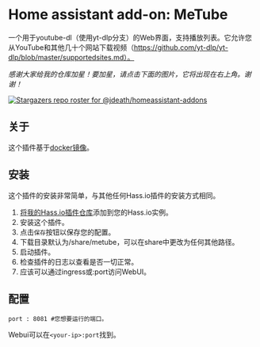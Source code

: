 # Home assistant add-on: MeTube

一个用于youtube-dl（使用yt-dlp分支）的Web界面，支持播放列表。它允许您从YouTube和其他几十个网站下载视频（https://github.com/yt-dlp/yt-dlp/blob/master/supportedsites.md）。

_感谢大家给我的仓库加星！要加星，请点击下面的图片，它将出现在右上角。谢谢！_

[![Stargazers repo roster for @jdeath/homeassistant-addons](https://reporoster.com/stars/jdeath/homeassistant-addons)](https://github.com/jdeath/homeassistant-addons/stargazers)

## 关于

这个插件基于[docker镜像](https://github.com/alexta69/metube)。

## 安装

这个插件的安装非常简单，与其他任何Hass.io插件的安装方式相同。

1. [将我的Hass.io插件仓库][repository]添加到您的Hass.io实例。
1. 安装这个插件。
1. 点击`保存`按钮以保存您的配置。
1. 下载目录默认为/share/metube，可以在share中更改为任何其他路径。
1. 启动插件。
1. 检查插件的日志以查看是否一切正常。
1. 应该可以通过ingress或<your-ip>:port访问WebUI。

## 配置

```
port : 8081 #您想要运行的端口。
```

Webui可以在`<your-ip>:port`找到。

[repository]: https://github.com/jdeath/homeassistant-addons